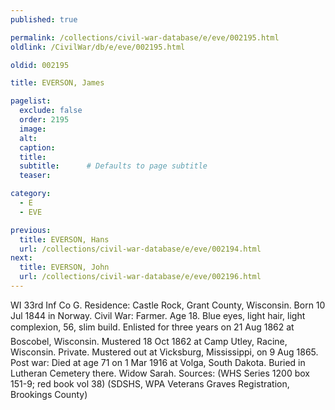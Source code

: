 ```yaml
---
published: true

permalink: /collections/civil-war-database/e/eve/002195.html
oldlink: /CivilWar/db/e/eve/002195.html

oldid: 002195

title: EVERSON, James

pagelist:
  exclude: false
  order: 2195
  image: 
  alt:
  caption:
  title:
  subtitle:      # Defaults to page subtitle
  teaser:

category: 
  - E 
  - EVE

previous:
  title: EVERSON, Hans
  url: /collections/civil-war-database/e/eve/002194.html  
next:
  title: EVERSON, John
  url: /collections/civil-war-database/e/eve/002196.html   
---
```

WI 33rd Inf Co G. Residence: Castle Rock, Grant County, Wisconsin. Born 10 Jul 1844 in Norway. Civil War: Farmer. Age 18. Blue eyes, light hair, light complexion, 5&#146;6&#148;, slim build. Enlisted for three years on 21 Aug 1862 at Boscobel, Wisconsin. Mustered 18 Oct 1862 at Camp Utley, Racine, Wisconsin. Private. Mustered out at Vicksburg, Mississippi, on 9 Aug 1865. Post war: Died at age 71 on 1 Mar 1916 at Volga, South Dakota. Buried in Lutheran Cemetery there. Widow Sarah. Sources: (WHS Series 1200 box 151-9; red book vol 38) (SDSHS, WPA Veterans Graves Registration, Brookings County)